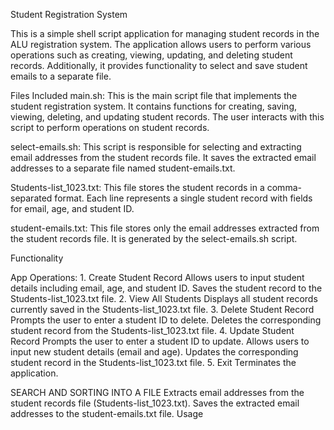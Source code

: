 Student Registration System


This is a simple shell script application for managing student records in the ALU registration system. The application allows users to perform various operations such as creating, viewing, updating, and deleting student records. Additionally, it provides functionality to select and save student emails to a separate file.



Files Included
main.sh: This is the main script file that implements the student registration system. It contains functions for creating, saving, viewing, deleting, and updating student records. The user interacts with this script to perform operations on student records.


select-emails.sh: This script is responsible for selecting and extracting email addresses from the student records file. It saves the extracted email addresses to a separate file named student-emails.txt.


Students-list_1023.txt: This file stores the student records in a comma-separated format. Each line represents a single student record with fields for email, age, and student ID.


student-emails.txt: This file stores only the email addresses extracted from the student records file. It is generated by the select-emails.sh script.


Functionality



App Operations:
    1. Create Student Record
    Allows users to input student details including email, age, and student ID.
    Saves the student record to the Students-list_1023.txt file.
    2. View All Students
    Displays all student records currently saved in the Students-list_1023.txt file.
    3. Delete Student Record
    Prompts the user to enter a student ID to delete.
    Deletes the corresponding student record from the Students-list_1023.txt file.
    4. Update Student Record
    Prompts the user to enter a student ID to update.
    Allows users to input new student details (email and age).
    Updates the corresponding student record in the Students-list_1023.txt file.
    5. Exit
    Terminates the application.

    

SEARCH AND SORTING INTO A FILE
    Extracts email addresses from the student records file (Students-list_1023.txt).
    Saves the extracted email addresses to the student-emails.txt file.
    Usage
